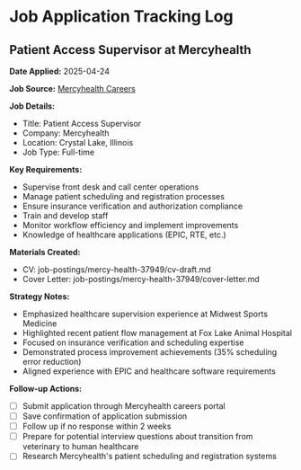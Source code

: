# Job Application Tracking Log

## Patient Access Supervisor at Mercyhealth

**Date Applied:** 2025-04-24

**Job Source:** [Mercyhealth Careers](https://careers.mercyhealthsystem.org/jobs/37949)

**Job Details:**
- Title: Patient Access Supervisor
- Company: Mercyhealth
- Location: Crystal Lake, Illinois
- Job Type: Full-time

**Key Requirements:**
- Supervise front desk and call center operations
- Manage patient scheduling and registration processes
- Ensure insurance verification and authorization compliance 
- Train and develop staff
- Monitor workflow efficiency and implement improvements
- Knowledge of healthcare applications (EPIC, RTE, etc.)

**Materials Created:**
- CV: job-postings/mercy-health-37949/cv-draft.md
- Cover Letter: job-postings/mercy-health-37949/cover-letter.md

**Strategy Notes:**
- Emphasized healthcare supervision experience at Midwest Sports Medicine
- Highlighted recent patient flow management at Fox Lake Animal Hospital
- Focused on insurance verification and scheduling expertise
- Demonstrated process improvement achievements (35% scheduling error reduction)
- Aligned experience with EPIC and healthcare software requirements

**Follow-up Actions:**
- [ ] Submit application through Mercyhealth careers portal
- [ ] Save confirmation of application submission
- [ ] Follow up if no response within 2 weeks
- [ ] Prepare for potential interview questions about transition from veterinary to human healthcare
- [ ] Research Mercyhealth's patient scheduling and registration systems
